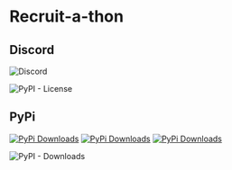 # Recruit-a-thon

## Discord
![Discord](https://img.shields.io/discord/760088481224851476?label=DISCORD&logo=discord&logoColor=green&style=for-the-badge)

![PyPI - License](https://img.shields.io/pypi/l/notifly?color=red&style=for-the-badge)

## PyPi
[![PyPi Downloads](https://img.shields.io/pypi/dm/amazoncaptcha?branch=master&label=PyPi%20Downloads&logo=PyPi&logoColor=ffffff&labelColor=306998&color=FFD43B&style=flat)](https://pypi.org/project/amazoncaptcha/)
[![PyPi Downloads](https://img.shields.io/pypi/dm/amazoncaptcha?branch=master&label=Downloads&logo=PyPi&logoColor=ffffff&labelColor=306998&color=FFD43B&style=flat)](https://pypi.org/project/amazoncaptcha/)
[![PyPi Downloads](https://img.shields.io/pypi/dm/amazoncaptcha?branch=master&label=Downloads&logo=PyPi&logoColor=FFD43B&labelColor=306998&color=FFD43B&style=flat)](https://pypi.org/project/amazoncaptcha/)



![PyPI - Downloads](https://img.shields.io/pypi/dm/notifly?color=green&style=for-the-badge)
